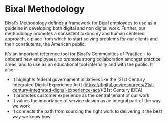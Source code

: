 # Bixal Methodology
Bixal's Methodology defines a framework for Bixal employees to use as a guideine in developing both digital and non digital work. Further, our methodology promotes a consistent taxonomy and human centered approach, a place from which to start solving problems for our clients and their constiutents, the American public.

It's an important reference tool for Bixal's Communities of Practice - to onboard new employees, to promote strong collaboration amongst practice areas, and to use as an educational tool internally and with the public. It also:
* It highights federal governament initiatives like the [21st Century Integrated Digital Experience Act] (https://digital.gov/resources/21st-century-integrated-digital-experience-act/)(21st Century IDEA)
* It promotes customer experience as the central tenant of our work
* It values the importance of service design as an integral part of the way we work
* It connects the path from sourcing the right work to delivering it the best way we know how 

